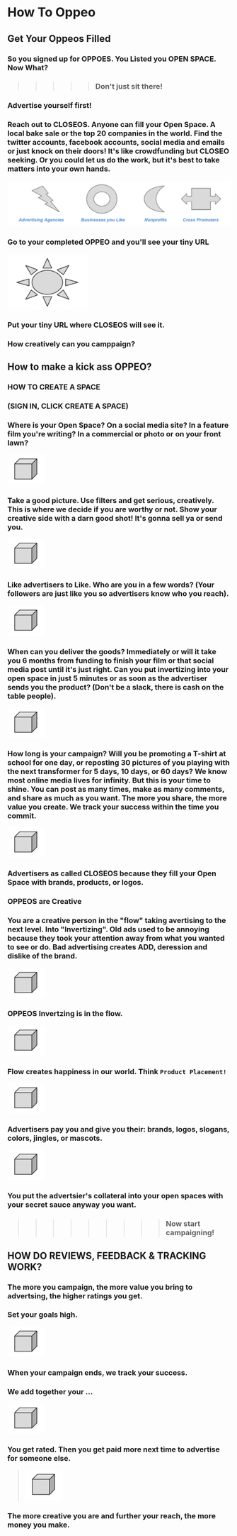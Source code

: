 # How To Oppeo

## Get Your Oppeos Filled

###            So you signed up for OPPOES.  You Listed you OPEN SPACE.  Now What?

>>>>>###                       Don't just sit there!

###                    Advertise yourself first!
### Reach out to CLOSEOS.  Anyone can fill your Open Space.  A local bake sale or the top 20 companies in the world.  Find the twitter accounts, facebook accounts, social media and emails or just knock on their doors!  It's like crowdfunding but CLOSEO seeking.  Or you could let us do the work, but it's best to take matters into your own hands.

![HTO-1 Advertising Options](https://github.com/bijoutrouvaille/oppeosdocs/blob/master/help/howto/HTO-1%20Advertising%20Options.png)

###           Go to your completed OPPEO and you'll see your tiny URL

![HTO-2 Sun](https://github.com/bijoutrouvaille/oppeosdocs/blob/master/help/howto/HTO-2%20Sun.png)

###              Put your tiny URL where CLOSEOS will see it.
###               How creatively can you camppaign?

## How to make a kick ass OPPEO?

###  HOW TO CREATE A SPACE
###  (SIGN IN, CLICK CREATE A SPACE)
### Where is your Open Space?  On a social media site?  In a feature film you're writing?  In a commercial or photo or on your front lawn?

![HTO-3 Cube](https://github.com/bijoutrouvaille/oppeosdocs/blob/master/help/howto/HTO-3%20Cube.png)

### Take a good  picture.  Use filters and get serious, creatively. This is where we decide if you are worthy or not.  Show your creative side with a darn good shot!  It's gonna sell ya or send you.

![HTO-3 Cube](https://github.com/bijoutrouvaille/oppeosdocs/blob/master/help/howto/HTO-3%20Cube.png)

### Like advertisers to Like.  Who are you in a few words? (Your followers are just like you so advertisers know who you reach).

![HTO-3 Cube](https://github.com/bijoutrouvaille/oppeosdocs/blob/master/help/howto/HTO-3%20Cube.png)

### When can you deliver the goods?  Immediately or will it take you 6 months from funding to finish your film or that social media post until it's just right.  Can you put invertizing into your open space in just 5 minutes or as soon as the advertiser sends you the product?  (Don't be a slack, there is cash on the table people).

![HTO-3 Cube](https://github.com/bijoutrouvaille/oppeosdocs/blob/master/help/howto/HTO-3%20Cube.png)

### How long is your campaign?  Will you be promoting a T-shirt at school for one day, or reposting 30 pictures of you playing with the next transformer for 5 days, 10 days, or 60 days?  We know most online media lives for infinity.  But this is your time to shine.  You can post as many times, make as many comments, and share as much as you want.  The more you share, the more value you create.  We track your success within the time you commit.

![HTO-3 Cube](https://github.com/bijoutrouvaille/oppeosdocs/blob/master/help/howto/HTO-3%20Cube.png)

### Advertisers as called CLOSEOS because they fill your Open Space with brands, products, or logos.

### OPPEOS are Creative

### You are a creative person in the "flow" taking avertising to the next level.  Into "Invertizing".  Old ads used to be annoying because they took your attention away from what you wanted to see or do.  Bad advertising creates ADD, deression and dislike of the brand.

![HTO-3 Cube](https://github.com/bijoutrouvaille/oppeosdocs/blob/master/help/howto/HTO-3%20Cube.png)

### OPPEOS Invertzing is in the flow.

![HTO-3 Cube](https://github.com/bijoutrouvaille/oppeosdocs/blob/master/help/howto/HTO-3%20Cube.png)

### Flow creates happiness in our world.  Think `Product Placement!`

![HTO-3 Cube](https://github.com/bijoutrouvaille/oppeosdocs/blob/master/help/howto/HTO-3%20Cube.png)

### Advertisers pay you and give you their: brands, logos, slogans, colors, jingles, or mascots.

![HTO-3 Cube](https://github.com/bijoutrouvaille/oppeosdocs/blob/master/help/howto/HTO-3%20Cube.png)

### You put the advertsier's collateral into your open spaces with your secret sauce anyway you want.
>>>>>>>>> ### Now start campaigning!

## HOW DO REVIEWS, FEEDBACK & TRACKING WORK?

### The more you campaign, the more value you bring to advertsing, the higher ratings you get.
### Set your goals high.
![HTO-3 Cube](https://github.com/bijoutrouvaille/oppeosdocs/blob/master/help/howto/HTO-3%20Cube.png)

### When your campaign ends, we track your success.
### We add together your ...

![HTO-3 Cube](https://github.com/bijoutrouvaille/oppeosdocs/blob/master/help/howto/HTO-3%20Cube.png)

### You get rated.  Then you get paid more next time to advertise for someone else.

>![HTO-3 Cube](https://github.com/bijoutrouvaille/oppeosdocs/blob/master/help/howto/HTO-3%20Cube.png)

### The more creative you are and further your reach, the more money you make.
